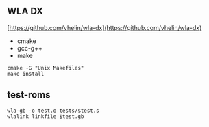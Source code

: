 ## WLA DX
[https://github.com/vhelin/wla-dx](https://github.com/vhelin/wla-dx)
* cmake
* gcc-g++
* make
```
cmake -G "Unix Makefiles"
make install
```

## test-roms
```
wla-gb -o test.o tests/$test.s
wlalink linkfile $test.gb
```
